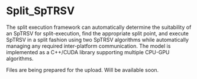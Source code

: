 # Split_SpTRSV
The split execution framework can automatically determine the suitability of an SpTRSV for split-execution, find the appropriate split point, and execute SpTRSV in a split fashion using two SpTRSV algorithms while automatically managing any required inter-platform communication.  The model is implemented as a C++/CUDA library supporting multiple CPU-GPU algorithms.

Files are being prepared for the upload. Will be available soon.
